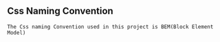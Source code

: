 ## Css Naming Convention
    The Css naming Convention used in this project is BEM(Block Element Model)